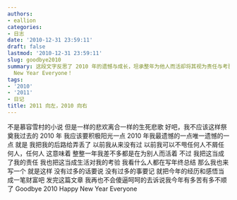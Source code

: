 ```yaml
---
authors:
- eallion
categories:
- 日志
date: '2010-12-31 23:59:11'
draft: false
lastmod: '2010-12-31 23:59:11'
slug: goodbye2010
summary: 这段文字反思了 2010 年的遗憾与成长，坦承整年为他人而活却将其视为责任与考验。虽非慕容雪村笔下故事，却同样充满悲欢离合。作者拒绝沉溺于诉苦，选择将经历转化为财富，以积极姿态告别过去，迎接新年。Happy
  New Year Everyone！
tags:
- '2010'
- '2011'
- 日记
title: 2011 向左，2010 向右
---
```

不是慕容雪村的小说
但是一样的悲欢离合一样的生死悲歌
好吧，我不应该这样祭奠我过去的 2010 年
我应该要积极阳光一点
2010 年我最遗憾的一点唯一遗憾的一点
就是
我把我的后路给弄丢了
以前我从来没有过
以前我可以不甩任何人不屑任何人，任何人
这意味着
整整一年我差不多都是在为别人而活着
不过
我把这当成了我的责任
我也把这当成生活对我的考验
我看什么人都在写年终总结
那么我也来写一个
就是这样
没有过多的话要说
没有过多的事要记
就把今年的经历和感悟当成一笔财富吧
发完这篇文章
我再也不会傻逼呵呵的去诉说我今年有多苦有多不顺了
Goodbye 2010
Happy New Year Everyone